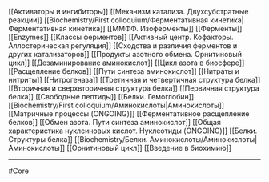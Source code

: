 [[Активаторы и ингибиторы]]
[[Механизм катализа. Двухсубстратные реакции]]
[[Biochemistry/First colloquium/Ферментативная кинетика|Ферментативная кинетика]]
[[ММФФ. Изоферменты]]
[[Ферменты]]
[[Enzymes]]
[[Классы ферментов]]
[[Активный центр. Кофакторы. Аллостерическая регуляция]]
[[Сходства и различия ферментов и других катализаторов]]
[[Продукты азотного обмена. Орнитиновый цикл]]
[[Дезаминирование аминокислот]]
[[Цикл азота в биосфере]]
[[Расщепление белков]]
[[Пути синтеза аминокислот]]
[[Нитраты и нитриты]]
[[Нитрогеназа]]
[[Третичная и четвертичная структура белка]]
[[Вторичная и сверхвторичная структура белка]]
[[Первичная структура белка]]
[[Свободные пептиды]]
[[Белки. Гемоглобин]]
[[Biochemistry/First colloquium/Аминокислоты|Аминокислоты]]
[[Матричные процессы (ONGOING)]]
[[Ферментативное расщепление белков]]
[[Обмен азота. Пути синтеза аминокислот]]
[[Общая характеристика нуклеиновых кислот. Нуклеотиды (ONGOING)]]
[[Белки. Структуры белка]]
[[Biochemistry/Белки. Аминокислоты/Аминокислоты|Аминокислоты]]
[[Орнитиновый цикл]]
[[Введение в биохимию]]

---
#Core
